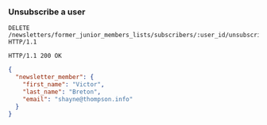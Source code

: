 ### Unsubscribe a user

```http
DELETE /newsletters/former_junior_members_lists/subscribers/:user_id/unsubscribe HTTP/1.1
```

```http
HTTP/1.1 200 OK
```

```json
{
  "newsletter_member": {
    "first_name": "Victor",
    "last_name": "Breton",
    "email": "shayne@thompson.info"
  }
}
```
